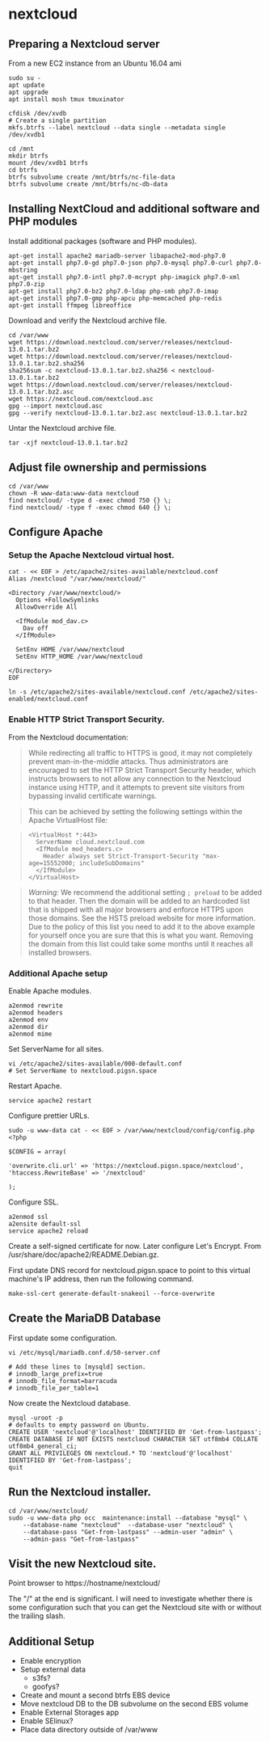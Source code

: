 # nextcloud

## Preparing a Nextcloud server

From a new EC2 instance from an Ubuntu 16.04 ami

    sudo su -
    apt update
    apt upgrade
    apt install mosh tmux tmuxinator

    cfdisk /dev/xvdb
    # Create a single partition
    mkfs.btrfs --label nextcloud --data single --metadata single /dev/xvdb1 
    
    cd /mnt
    mkdir btrfs
    mount /dev/xvdb1 btrfs
    cd btrfs
    btrfs subvolume create /mnt/btrfs/nc-file-data
    btrfs subvolume create /mnt/btrfs/nc-db-data

## Installing NextCloud and additional software and PHP modules

Install additional packages (software and PHP modules).

    apt-get install apache2 mariadb-server libapache2-mod-php7.0
    apt-get install php7.0-gd php7.0-json php7.0-mysql php7.0-curl php7.0-mbstring
    apt-get install php7.0-intl php7.0-mcrypt php-imagick php7.0-xml php7.0-zip
    apt-get install php7.0-bz2 php7.0-ldap php-smb php7.0-imap
    apt-get install php7.0-gmp php-apcu php-memcached php-redis
    apt-get install ffmpeg libreoffice 

Download and verify the Nextcloud archive file.

    cd /var/www
    wget https://download.nextcloud.com/server/releases/nextcloud-13.0.1.tar.bz2
    wget https://download.nextcloud.com/server/releases/nextcloud-13.0.1.tar.bz2.sha256
    sha256sum -c nextcloud-13.0.1.tar.bz2.sha256 < nextcloud-13.0.1.tar.bz2
    wget https://download.nextcloud.com/server/releases/nextcloud-13.0.1.tar.bz2.asc
    wget https://nextcloud.com/nextcloud.asc
    gpg --import nextcloud.asc
    gpg --verify nextcloud-13.0.1.tar.bz2.asc nextcloud-13.0.1.tar.bz2

Untar the Nextcloud archive file.

    tar -xjf nextcloud-13.0.1.tar.bz2

## Adjust file ownership and permissions

    cd /var/www
    chown -R www-data:www-data nextcloud
    find nextcloud/ -type d -exec chmod 750 {} \;
    find nextcloud/ -type f -exec chmod 640 {} \;

## Configure Apache

### Setup the Apache Nextcloud virtual host.

    cat - << EOF > /etc/apache2/sites-available/nextcloud.conf
    Alias /nextcloud "/var/www/nextcloud/"

    <Directory /var/www/nextcloud/>
      Options +FollowSymlinks
      AllowOverride All

      <IfModule mod_dav.c>
        Dav off
      </IfModule>

      SetEnv HOME /var/www/nextcloud
      SetEnv HTTP_HOME /var/www/nextcloud

    </Directory>
    EOF

    ln -s /etc/apache2/sites-available/nextcloud.conf /etc/apache2/sites-enabled/nextcloud.conf

### Enable HTTP Strict Transport Security.

From the Nextcloud documentation:

> While redirecting all traffic to HTTPS is good, it may not completely
> prevent man-in-the-middle attacks. Thus administrators are encouraged to
> set the HTTP Strict Transport Security header, which instructs browsers
> to not allow any connection to the Nextcloud instance using HTTP, and it
> attempts to prevent site visitors from bypassing invalid certificate
> warnings.

> This can be achieved by setting the following settings within the Apache
> VirtualHost file:

>     <VirtualHost *:443>
>       ServerName cloud.nextcloud.com
>       <IfModule mod_headers.c>
>         Header always set Strict-Transport-Security "max-age=15552000; includeSubDomains"
>       </IfModule>
>     </VirtualHost>

> *Warning:* We recommend the additional setting `; preload` to be added
> to that header. Then the domain will be added to
> an hardcoded list that is shipped with all major browsers and enforce
> HTTPS upon those domains. See the HSTS preload website for more
> information. Due to the policy of this list you need to add it to the
> above example for yourself once you are sure that this is what you want.
> Removing the domain from this list could take some months until it
> reaches all installed browsers.

### Additional Apache setup

Enable Apache modules.

    a2enmod rewrite
    a2enmod headers
    a2enmod env
    a2enmod dir
    a2enmod mime

Set ServerName for all sites.

    vi /etc/apache2/sites-available/000-default.conf
    # Set ServerName to nextcloud.pigsn.space

Restart Apache.

    service apache2 restart

Configure prettier URLs.

    sudo -u www-data cat - << EOF > /var/www/nextcloud/config/config.php
    <?php

    $CONFIG = array(

    'overwrite.cli.url' => 'https://nextcloud.pigsn.space/nextcloud',
    'htaccess.RewriteBase' => '/nextcloud'

    );

Configure SSL.

    a2enmod ssl
    a2ensite default-ssl
    service apache2 reload

Create a self-signed certificate for now.  Later configure Let's
Encrypt.  From /usr/share/doc/apache2/README.Debian.gz.

First update DNS record for nextcloud.pigsn.space to point to this
virtual machine's IP address, then run the following command.

    make-ssl-cert generate-default-snakeoil --force-overwrite

## Create the MariaDB Database

First update some configuration.

    vi /etc/mysql/mariadb.conf.d/50-server.cnf

    # Add these lines to [mysqld] section.
    # innodb_large_prefix=true
    # innodb_file_format=barracuda
    # innodb_file_per_table=1

Now create the Nextcloud database.

    mysql -uroot -p
    # defaults to empty password on Ubuntu.
    CREATE USER 'nextcloud'@'localhost' IDENTIFIED BY 'Get-from-lastpass';
    CREATE DATABASE IF NOT EXISTS nextcloud CHARACTER SET utf8mb4 COLLATE utf8mb4_general_ci;
    GRANT ALL PRIVILEGES ON nextcloud.* TO 'nextcloud'@'localhost' IDENTIFIED BY 'Get-from-lastpass';
    quit

## Run the Nextcloud installer.

    cd /var/www/nextcloud/
    sudo -u www-data php occ  maintenance:install --database "mysql" \
        --database-name "nextcloud"  --database-user "nextcloud" \
        --database-pass "Get-from-lastpass" --admin-user "admin" \
        --admin-pass "Get-from-lastpass"

## Visit the new Nextcloud site.

Point browser to https://hostname/nextcloud/

The "/" at the end is significant.  I will need to investigate whether
there is some configuration such that you can get the Nextcloud site
with or without the trailing slash.

## Additional Setup

- Enable encryption
- Setup external data
  - s3fs?
  - goofys?
- Create and mount a second btrfs EBS device
- Move nextcloud DB to the DB subvolume on the second EBS volume
- Enable External Storages app
- Enable SElinux?
- Place data directory outside of /var/www
